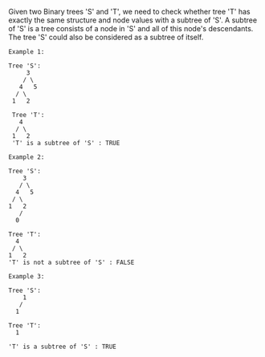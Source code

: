 Given two Binary trees 'S' and 'T', we need to check whether tree 'T' has exactly the same structure and node values with a subtree of 'S'. 
A subtree of 'S' is a tree consists of a node in 'S' and all of this node's descendants. The tree 'S' could also be considered as a subtree of itself.

```
Example 1:

Tree 'S':          
     3                
    / \ 
   4   5
  / \
 1   2
 
 Tree 'T':
   4 
  / \
 1   2
 'T' is a subtree of 'S' : TRUE
 ```
 
 ```
 Example 2:
 
 Tree 'S':
     3
    / \
   4   5
  / \
 1   2
    /
   0
   
 Tree 'T':
   4
  / \
 1   2
 'T' is not a subtree of 'S' : FALSE
 ```
 
 ```
 Example 3:
 
 Tree 'S':
     1
    / 
   1
   
 Tree 'T':
   1
  
 'T' is a subtree of 'S' : TRUE
 ```
 
